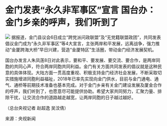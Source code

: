 # 金门发表“永久非军事区”宣言 国台办：金门乡亲的呼声，我们听到了

![](https://inews.gtimg.com/newsapp_bt/0/15651192635/1000)
据报道，金门县议会6日成立“跨党派问政联盟”及“无党籍联盟政团”，共同发表倡议金门成为“永久非军事区”等4大宣言，主张两岸和平发展，远离战争，强力推动“金厦跨海大桥”早日兴建，营造“金厦特区”生活圈，带动金门经济发展契机。

国台办发言人朱凤莲8日对此表示，要和平、要发展、要交流、要合作，是两岸同胞的共同心声，符合两岸同胞共同利益。金门有关方面共同发表的倡议就是这种民意的具体体现。大陆方面一贯高度重视、积极支持金门经济社会发展，不断采取切实措施增进同胞利益福祉，2018年已率先实现向金门供水，目前与金门通电、通气、通桥等前期技术准备也基本完成。对于金门乡亲有关金门建设发展及厦金合作的呼声，我们听到了，也愿意尽可能提供协助。希望大家共同努力，汇聚力量、排除干扰，让交流合作的道路越走越宽，让两岸同胞的日子越过越好。

（总台央视记者 赵超逸 吴汶倩）

来源：央视新闻

